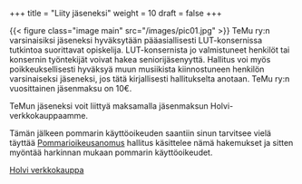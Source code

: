 +++
title = "Liity jäseneksi"
weight = 10
draft = false
+++

{{< figure class="image main" src="/images/pic01.jpg" >}}
TeMu ry:n varsinaisiksi jäseneksi hyväksytään pääasiallisesti LUT-konsernissa tutkintoa suorittavat opiskelija. LUT-konsernista jo valmistuneet henkilöt tai konsernin työntekijät voivat hakea seniorijäsenyyttä. Hallitus voi myös poikkeuksellisesti hyväksyä muun musiikista kiinnostuneen henkilön varsinaiseksi jäseneksi, jos tätä kirjallisesti hallitukselta anotaan.
TeMu ry:n vuosittainen jäsenmaksu on 10€.

TeMun jäseneksi voit liittyä maksamalla jäsenmaksun Holvi-verkkokauppaamme.

Tämän jälkeen pommarin käyttöoikeuden saantiin sinun tarvitsee vielä täyttää [Pommarioikeusanomus](https://docs.google.com/forms/d/e/1FAIpQLScKdLq0vSI4U_D1iqoIqLGzaGHbM-k5ABDxwfYehRNuGd0X4g/viewform?usp=dialog/) hallitus käsittelee nämä hakemukset ja sitten myöntää harkinnan mukaan pommarin käyttöoikeudet.

[Holvi verkkokauppa](https://holvi.com/shop/Temury/)
